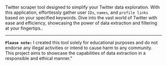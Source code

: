 Twitter scraper tool designed to simplify your Twitter data exploration. With this application, effortlessly gather user `IDs`, `names`, and `profile links` based on your specified keywords. Dive into the vast world of Twitter with ease and efficiency, showcasing the power of data extraction and filtering at your fingertips..

---

**`Please note:`** I created this tool solely for educational purposes and do not endorse any illegal activities or intend to cause harm to any community. This project aims to showcase the capabilities of data extraction in a responsible and ethical manner."
